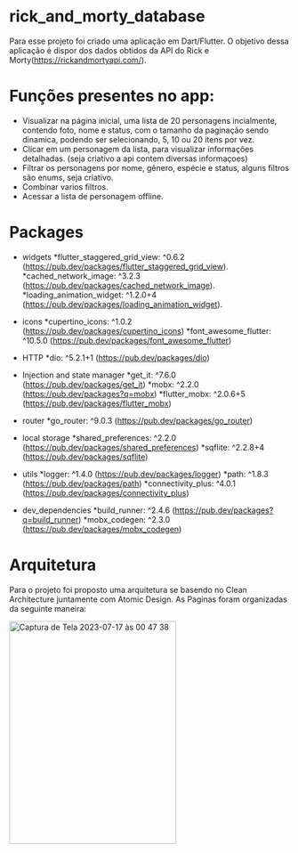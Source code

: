 # rick_and_morty_database

Para esse projeto foi criado uma aplicação em Dart/Flutter.
O objetivo dessa aplicação é dispor dos dados obtidos da API do Rick e Morty(https://rickandmortyapi.com/). 

# Funções presentes no app: 
  * Visualizar na página inicial, uma lista de 20 personagens incialmente, contendo foto, nome e status, com o tamanho da paginação sendo dinamica, podendo ser selecionando, 5, 10 ou 20 itens por vez.
  * Clicar em um personagem da lista, para visualizar informações detalhadas. (seja criativo a api contem diversas informaçoes)
  *  Filtrar os personagens por nome, gênero, espécie e status, alguns filtros são enums, seja criativo.
  *  Combinar varios filtros.
  *  Acessar a lista de personagem offline.

# Packages
  * widgets
   *flutter_staggered_grid_view: ^0.6.2 (https://pub.dev/packages/flutter_staggered_grid_view).
   *cached_network_image: ^3.2.3 (https://pub.dev/packages/cached_network_image).
   *loading_animation_widget: ^1.2.0+4 (https://pub.dev/packages/loading_animation_widget).

  * icons
   *cupertino_icons: ^1.0.2 (https://pub.dev/packages/cupertino_icons)
   *font_awesome_flutter: ^10.5.0 (https://pub.dev/packages/font_awesome_flutter)

  * HTTP
   *dio: ^5.2.1+1 (https://pub.dev/packages/dio)

  * Injection and state manager
   *get_it: ^7.6.0 (https://pub.dev/packages/get_it)
   *mobx: ^2.2.0 (https://pub.dev/packages?q=mobx)
   *flutter_mobx: ^2.0.6+5 (https://pub.dev/packages/flutter_mobx)

  * router
   *go_router: ^9.0.3 (https://pub.dev/packages/go_router)

  * local storage
   *shared_preferences: ^2.2.0 (https://pub.dev/packages/shared_preferences)
   *sqflite: ^2.2.8+4 (https://pub.dev/packages/sqflite)

  * utils
   *logger: ^1.4.0 (https://pub.dev/packages/logger)
   *path: ^1.8.3 (https://pub.dev/packages/path)
   *connectivity_plus: ^4.0.1 (https://pub.dev/packages/connectivity_plus)

  * dev_dependencies
   *build_runner: ^2.4.6 (https://pub.dev/packages?q=build_runner)
   *mobx_codegen: ^2.3.0 (https://pub.dev/packages/mobx_codegen)

# Arquitetura
Para o projeto foi proposto uma arquitetura se basendo no Clean Architecture juntamente com Atomic Design.
As Paginas foram organizadas da seguinte maneira: 

<img width="300" height= "400" alt="Captura de Tela 2023-07-17 às 00 47 38" src="https://github.com/LeandroYu/rick_and_morty_database/assets/51834987/f53b50bf-aba3-44f5-a2d5-8d6e930e8594">
